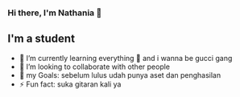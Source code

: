 ### Hi there, I'm Nathania 👋 



## I'm a student

- 🌱 I’m currently learning everything 🤣 and i wanna be gucci gang
- 👯 I’m looking to collaborate with other people
- 🥅 my  Goals: sebelum lulus udah punya aset dan penghasilan
- ⚡ Fun fact: suka gitaran kali ya


 
